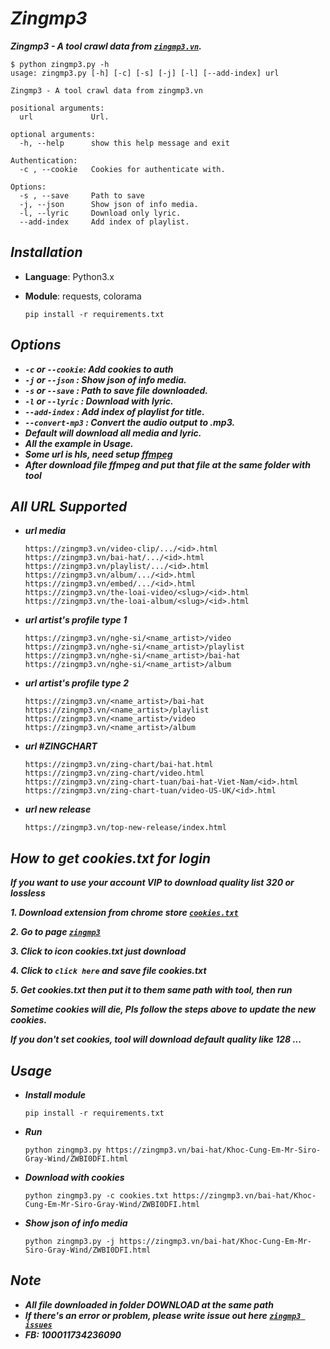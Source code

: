 # ***Zingmp3***
***Zingmp3 - A tool crawl data from [`zingmp3.vn`](https://zingmp3.vn/).***

```
$ python zingmp3.py -h
usage: zingmp3.py [-h] [-c] [-s] [-j] [-l] [--add-index] url

Zingmp3 - A tool crawl data from zingmp3.vn

positional arguments:
  url             Url.

optional arguments:
  -h, --help      show this help message and exit

Authentication:
  -c , --cookie   Cookies for authenticate with.

Options:
  -s , --save     Path to save
  -j, --json      Show json of info media.
  -l, --lyric     Download only lyric.
  --add-index     Add index of playlist.
```


## ***Installation***
- **Language**: Python3.x

- **Module**: requests, colorama
  ```
  pip install -r requirements.txt
  ``` 

## ***Options***
- ***`-c` or `--cookie`: Add cookies to auth***
- ***`-j` or `--json` : Show json of info media.***
- ***`-s` or `--save` : Path to save file downloaded.***
- ***`-l` or `--lyric` : Download with lyric.***
- ***`--add-index` : Add index of playlist for title.***
- ***`--convert-mp3` : Convert the audio output to .mp3.***
- ***Default will download all media and lyric.***
- ***All the example in Usage.***
- ***Some url is hls, need setup [ffmpeg](https://www.ffmpeg.org/download.html)***
- ***After download file ffmpeg and put that file at the same folder with tool***
 
## ***All URL Supported***
- ***url media***
  ```
  https://zingmp3.vn/video-clip/.../<id>.html
  https://zingmp3.vn/bai-hat/.../<id>.html
  https://zingmp3.vn/playlist/.../<id>.html
  https://zingmp3.vn/album/.../<id>.html
  https://zingmp3.vn/embed/.../<id>.html
  https://zingmp3.vn/the-loai-video/<slug>/<id>.html
  https://zingmp3.vn/the-loai-album/<slug>/<id>.html
  ```
- ***url artist's profile type 1***
  ```
  https://zingmp3.vn/nghe-si/<name_artist>/video
  https://zingmp3.vn/nghe-si/<name_artist>/playlist
  https://zingmp3.vn/nghe-si/<name_artist>/bai-hat
  https://zingmp3.vn/nghe-si/<name_artist>/album
  ```
- ***url artist's profile type 2***
  ```
  https://zingmp3.vn/<name_artist>/bai-hat
  https://zingmp3.vn/<name_artist>/playlist
  https://zingmp3.vn/<name_artist>/video
  https://zingmp3.vn/<name_artist>/album
  ```
- ***url #ZINGCHART***
  ```
  https://zingmp3.vn/zing-chart/bai-hat.html
  https://zingmp3.vn/zing-chart/video.html
  https://zingmp3.vn/zing-chart-tuan/bai-hat-Viet-Nam/<id>.html
  https://zingmp3.vn/zing-chart-tuan/video-US-UK/<id>.html
  ```
- ***url new release***
  ```
  https://zingmp3.vn/top-new-release/index.html
  ```
 
## ***How to get cookies.txt for login***
***If you want to use your account VIP to download quality list 320 or lossless***

***1. Download extension from chrome store [`cookies.txt`](https://chrome.google.com/webstore/detail/cookiestxt/njabckikapfpffapmjgojcnbfjonfjfg)***

***2. Go to page [`zingmp3`](https://zingmp3.vn/)***

***3. Click to icon cookies.txt just download***

***4. Click to `click here` and save file cookies.txt***

***5. Get cookies.txt then put it to them same path with tool, then run***

***Sometime cookies will die, Pls follow the steps above to update the new cookies.***

***If you don't set cookies, tool will download default quality like 128 ...***


## ***Usage***

- ***Install module***
  ```
  pip install -r requirements.txt
  ```

- ***Run***
  ```
  python zingmp3.py https://zingmp3.vn/bai-hat/Khoc-Cung-Em-Mr-Siro-Gray-Wind/ZWBI0DFI.html
  ```

- ***Download with cookies***

  ```
  python zingmp3.py -c cookies.txt https://zingmp3.vn/bai-hat/Khoc-Cung-Em-Mr-Siro-Gray-Wind/ZWBI0DFI.html
  ```

- ***Show json of info media***
    ```
    python zingmp3.py -j https://zingmp3.vn/bai-hat/Khoc-Cung-Em-Mr-Siro-Gray-Wind/ZWBI0DFI.html
    ```

## ***Note***
- ***All file downloaded in folder DOWNLOAD at the same path***
- ***If there's an error or problem, please write issue out here [`zingmp3 issues`](https://github.com/hatienl0i261299/Zingmp3/issues)***
- ***FB: 100011734236090***
